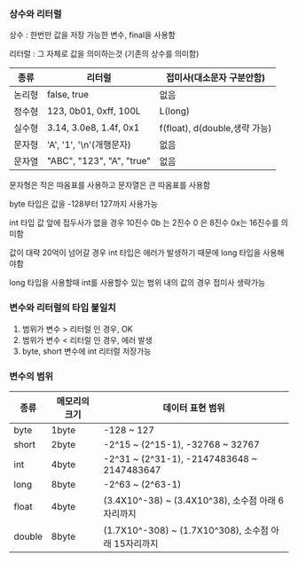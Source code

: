 ### 상수와 리터럴

상수 : 한번만 값을 저장 가능한 변수, final을 사용함  

리터럴 : 그 자체로 값을 의미하는것 (기존의 상수를 의미함)

|종류|리터럴|접미사(대소문자 구분안함)|
|--|--|--|
|논리형|false, true|없음|
|정수형|123, 0b01, 0xff, 100L|L(long)|
|실수형|3.14, 3.0e8, 1.4f, 0x1|f(float), d(double,생략 가능)|
|문자형|'A', '1', '\n'(개행문자)|없음|
|문자열|"ABC", "123", "A", "true"|없음| 

문자형은 작은 따옴표를 사용하고 문자열은 큰 따옴표를 사용함  

byte 타입은 값을 -128부터 127까지 사용가능

int 타입 값 앞에 접두사가 없을 경우 10진수 0b 는 2진수 0 은 8진수 0x는 16진수를 의미함   

값이 대략 20억이 넘어갈 경우 int 타입은 에러가 발생하기 때문에 long 타입을 사용해야함   

long 타입을 사용할때 int를 사용할수 있는 범위 내의 값의 경우 접미사 생략가능  

### 변수와 리터럴의 타입 불일치

1. 범위가 변수 > 리터럴 인 경우, OK
2. 범위가 변수 < 리터럴 인 경우, 에러 발생 
3. byte, short 변수에 int 리터럴 저장가능

### 변수의 범위

|종류|메모리의 크기|데이터 표현 범위|
|--|--|--|
|byte|1byte|-128 ~ 127|
|short|2byte|-2^15 ~ (2^15-1), -32768 ~ 32767|
|int|4byte|-2^31 ~ (2^31-1), -2147483648 ~ 2147483647|
|long|8byte|-2^63 ~ (2^63-1)|
|float|4byte|(3.4X10^-38) ~ (3.4X10^38), 소수점 아래 6자리까지|
|double|8byte|(1.7X10^-308) ~ (1.7X10^308), 소수점 아래 15자리까지|
